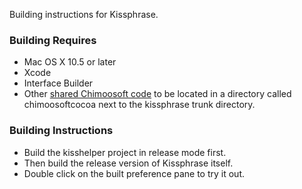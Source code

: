 Building instructions for Kissphrase.

### Building Requires ###
  * Mac OS X 10.5 or later
  * Xcode
  * Interface Builder
  * Other [shared Chimoosoft code](http://code.google.com/p/chimoosoftcocoa/) to be located in a directory called chimoosoftcocoa next to the kissphrase trunk directory.

### Building Instructions ###
  * Build the kisshelper project in release mode first.
  * Then build the release version of Kissphrase itself.
  * Double click on the built preference pane to try it out.